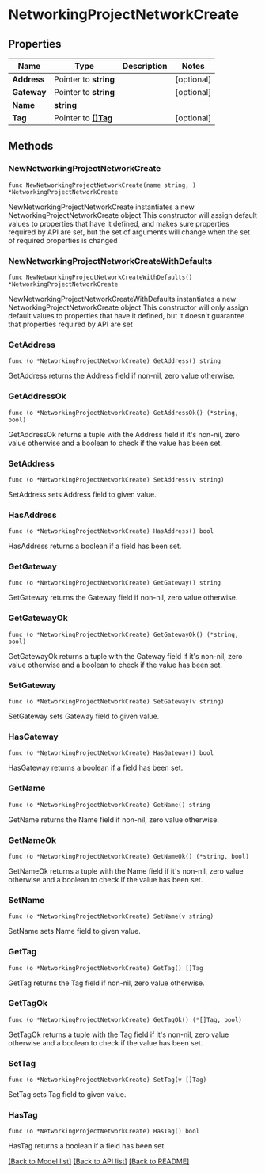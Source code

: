 # NetworkingProjectNetworkCreate

## Properties

Name | Type | Description | Notes
------------ | ------------- | ------------- | -------------
**Address** | Pointer to **string** |  | [optional] 
**Gateway** | Pointer to **string** |  | [optional] 
**Name** | **string** |  | 
**Tag** | Pointer to [**[]Tag**](Tag.md) |  | [optional] 

## Methods

### NewNetworkingProjectNetworkCreate

`func NewNetworkingProjectNetworkCreate(name string, ) *NetworkingProjectNetworkCreate`

NewNetworkingProjectNetworkCreate instantiates a new NetworkingProjectNetworkCreate object
This constructor will assign default values to properties that have it defined,
and makes sure properties required by API are set, but the set of arguments
will change when the set of required properties is changed

### NewNetworkingProjectNetworkCreateWithDefaults

`func NewNetworkingProjectNetworkCreateWithDefaults() *NetworkingProjectNetworkCreate`

NewNetworkingProjectNetworkCreateWithDefaults instantiates a new NetworkingProjectNetworkCreate object
This constructor will only assign default values to properties that have it defined,
but it doesn't guarantee that properties required by API are set

### GetAddress

`func (o *NetworkingProjectNetworkCreate) GetAddress() string`

GetAddress returns the Address field if non-nil, zero value otherwise.

### GetAddressOk

`func (o *NetworkingProjectNetworkCreate) GetAddressOk() (*string, bool)`

GetAddressOk returns a tuple with the Address field if it's non-nil, zero value otherwise
and a boolean to check if the value has been set.

### SetAddress

`func (o *NetworkingProjectNetworkCreate) SetAddress(v string)`

SetAddress sets Address field to given value.

### HasAddress

`func (o *NetworkingProjectNetworkCreate) HasAddress() bool`

HasAddress returns a boolean if a field has been set.

### GetGateway

`func (o *NetworkingProjectNetworkCreate) GetGateway() string`

GetGateway returns the Gateway field if non-nil, zero value otherwise.

### GetGatewayOk

`func (o *NetworkingProjectNetworkCreate) GetGatewayOk() (*string, bool)`

GetGatewayOk returns a tuple with the Gateway field if it's non-nil, zero value otherwise
and a boolean to check if the value has been set.

### SetGateway

`func (o *NetworkingProjectNetworkCreate) SetGateway(v string)`

SetGateway sets Gateway field to given value.

### HasGateway

`func (o *NetworkingProjectNetworkCreate) HasGateway() bool`

HasGateway returns a boolean if a field has been set.

### GetName

`func (o *NetworkingProjectNetworkCreate) GetName() string`

GetName returns the Name field if non-nil, zero value otherwise.

### GetNameOk

`func (o *NetworkingProjectNetworkCreate) GetNameOk() (*string, bool)`

GetNameOk returns a tuple with the Name field if it's non-nil, zero value otherwise
and a boolean to check if the value has been set.

### SetName

`func (o *NetworkingProjectNetworkCreate) SetName(v string)`

SetName sets Name field to given value.


### GetTag

`func (o *NetworkingProjectNetworkCreate) GetTag() []Tag`

GetTag returns the Tag field if non-nil, zero value otherwise.

### GetTagOk

`func (o *NetworkingProjectNetworkCreate) GetTagOk() (*[]Tag, bool)`

GetTagOk returns a tuple with the Tag field if it's non-nil, zero value otherwise
and a boolean to check if the value has been set.

### SetTag

`func (o *NetworkingProjectNetworkCreate) SetTag(v []Tag)`

SetTag sets Tag field to given value.

### HasTag

`func (o *NetworkingProjectNetworkCreate) HasTag() bool`

HasTag returns a boolean if a field has been set.


[[Back to Model list]](../README.md#documentation-for-models) [[Back to API list]](../README.md#documentation-for-api-endpoints) [[Back to README]](../README.md)


